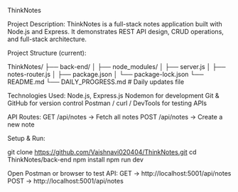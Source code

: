 ThinkNotes

Project Description:
ThinkNotes is a full-stack notes application built with Node.js and Express. It demonstrates REST API design, CRUD operations, and full-stack architecture.

Project Structure (current):

ThinkNotes/
├── back-end/
│   ├── node_modules/
│   ├── server.js
│   ├── notes-router.js
│   ├── package.json
│   └── package-lock.json
└── README.md
└── DAILY_PROGRESS.md      # Daily updates file


Technologies Used:
Node.js, Express.js
Nodemon for development
Git & GitHub for version control
Postman / curl / DevTools for testing APIs

API Routes:
GET /api/notes → Fetch all notes
POST /api/notes → Create a new note

Setup & Run:

git clone https://github.com/Vaishnavi020404/ThinkNotes.git
cd ThinkNotes/back-end
npm install
npm run dev


Open Postman or browser to test API:
GET → http://localhost:5001/api/notes
POST → http://localhost:5001/api/notes